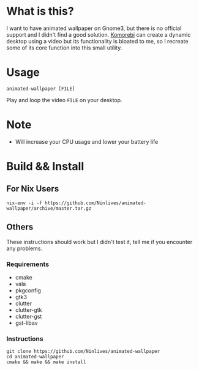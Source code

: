 
# What is this?

I want to have animated wallpaper on Gnome3, but there is no official support and I didn't find a good solution. [Komorebi](https://github.com/cheesecakeufo/komorebi) can create a dynamic desktop using a video but its functionality is bloated to me, so I recreate some of its core function into this small utility.

# Usage

```shell
animated-wallpaper [FILE]
```

Play and loop the video `FILE` on your desktop.

# Note

- Will increase your CPU usage and lower your battery life

# Build && Install

## For Nix Users

```shell
nix-env -i -f https://github.com/Ninlives/animated-wallpaper/archive/master.tar.gz
```

## Others

These instructions should work but I didn't test it, tell me if you encounter any problems.

### Requirements

- cmake
- vala
- pkgconfig
- gtk3
- clutter 
- clutter-gtk
- clutter-gst
- gst-libav

### Instructions

```shell
git clone https://github.com/Ninlives/animated-wallpaper
cd animated-wallpaper
cmake && make && make install
```
